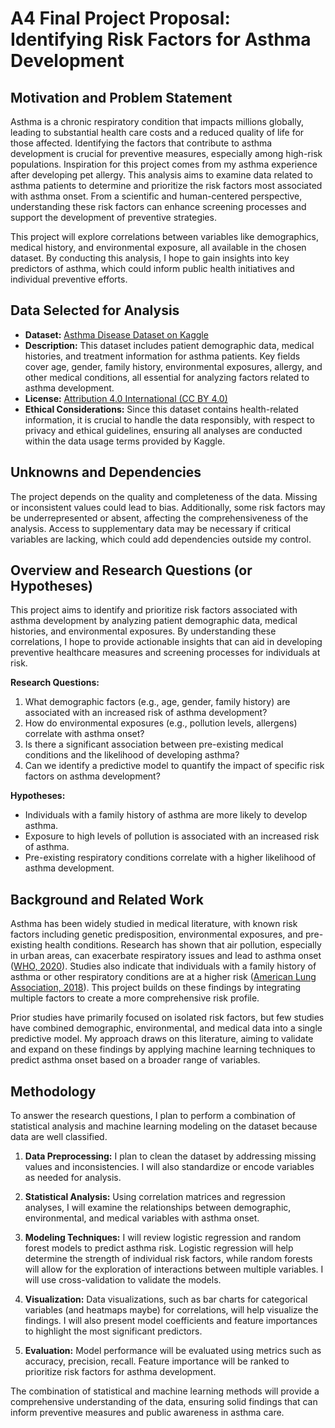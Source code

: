 # A4 Final Project Proposal: Identifying Risk Factors for Asthma Development

## Motivation and Problem Statement

Asthma is a chronic respiratory condition that impacts millions globally, leading to substantial health care costs and a reduced quality of life for those affected. Identifying the factors that contribute to asthma development is crucial for preventive measures, especially among high-risk populations. Inspiration for this project comes from  my asthma experience after developing pet allergy. This analysis aims to examine data related to asthma patients to determine and prioritize the risk factors most associated with asthma onset. From a scientific and human-centered perspective, understanding these risk factors can enhance screening processes and support the development of preventive strategies.

This project will explore correlations between variables like demographics, medical history, and environmental exposure, all available in the chosen dataset. By conducting this analysis, I hope to gain insights into key predictors of asthma, which could inform public health initiatives and individual preventive efforts.

## Data Selected for Analysis

- **Dataset:** [Asthma Disease Dataset on Kaggle](https://www.kaggle.com/datasets/rabieelkharoua/asthma-disease-dataset)
- **Description:** This dataset includes patient demographic data, medical histories, and treatment information for asthma patients. Key fields cover age, gender, family history, environmental exposures, allergy, and other medical conditions, all essential for analyzing factors related to asthma development.
- **License:** [Attribution 4.0 International (CC BY 4.0)](https://creativecommons.org/licenses/by/4.0/)
- **Ethical Considerations:** Since this dataset contains health-related information, it is crucial to handle the data responsibly, with respect to privacy and ethical guidelines, ensuring all analyses are conducted within the data usage terms provided by Kaggle.

## Unknowns and Dependencies

The project depends on the quality and completeness of the data. Missing or inconsistent values could lead to bias. Additionally, some risk factors may be underrepresented or absent, affecting the comprehensiveness of the analysis. Access to supplementary data may be necessary if critical variables are lacking, which could add dependencies outside my control. 

## Overview and Research Questions (or Hypotheses)

This project aims to identify and prioritize risk factors associated with asthma development by analyzing patient demographic data, medical histories, and environmental exposures. By understanding these correlations, I hope to provide actionable insights that can aid in developing preventive healthcare measures and screening processes for individuals at risk.

**Research Questions:**
1. What demographic factors (e.g., age, gender, family history) are associated with an increased risk of asthma development?
2. How do environmental exposures (e.g., pollution levels, allergens) correlate with asthma onset?
3. Is there a significant association between pre-existing medical conditions and the likelihood of developing asthma?
4. Can we identify a predictive model to quantify the impact of specific risk factors on asthma development?

**Hypotheses:**
- Individuals with a family history of asthma are more likely to develop asthma.
- Exposure to high levels of pollution is associated with an increased risk of asthma.
- Pre-existing respiratory conditions correlate with a higher likelihood of asthma development.

## Background and Related Work

Asthma has been widely studied in medical literature, with known risk factors including genetic predisposition, environmental exposures, and pre-existing health conditions. Research has shown that air pollution, especially in urban areas, can exacerbate respiratory issues and lead to asthma onset ([WHO, 2020](https://www.who.int/)). Studies also indicate that individuals with a family history of asthma or other respiratory conditions are at a higher risk ([American Lung Association, 2018](https://www.lung.org/)). This project builds on these findings by integrating multiple factors to create a more comprehensive risk profile.

Prior studies have primarily focused on isolated risk factors, but few studies have combined demographic, environmental, and medical data into a single predictive model. My approach draws on this literature, aiming to validate and expand on these findings by applying machine learning techniques to predict asthma onset based on a broader range of variables.

## Methodology

To answer the research questions, I plan to perform a combination of statistical analysis and machine learning modeling on the dataset because data are well classified.

1. **Data Preprocessing:** I plan to clean the dataset by addressing missing values and inconsistencies. I will also standardize or encode variables as needed for analysis.
   
2. **Statistical Analysis:** Using correlation matrices and regression analyses, I will examine the relationships between demographic, environmental, and medical variables with asthma onset.

3. **Modeling Techniques:** I will review logistic regression and random forest models to predict asthma risk. Logistic regression will help determine the strength of individual risk factors, while random forests will allow for the exploration of interactions between multiple variables. I will use cross-validation to validate the models.

4. **Visualization:** Data visualizations, such as bar charts for categorical variables (and heatmaps maybe) for correlations, will help visualize the findings. I will also present model coefficients and feature importances to highlight the most significant predictors.

5. **Evaluation:** Model performance will be evaluated using metrics such as accuracy, precision, recall. Feature importance will be ranked to prioritize risk factors for asthma development.

The combination of statistical and machine learning methods will provide a comprehensive understanding of the data, ensuring solid findings that can inform preventive measures and public awareness in asthma care. 

